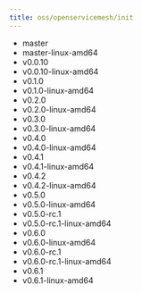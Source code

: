 ```yaml
---
title: oss/openservicemesh/init
---
```

- master
- master-linux-amd64
- v0.0.10
- v0.0.10-linux-amd64
- v0.1.0
- v0.1.0-linux-amd64
- v0.2.0
- v0.2.0-linux-amd64
- v0.3.0
- v0.3.0-linux-amd64
- v0.4.0
- v0.4.0-linux-amd64
- v0.4.1
- v0.4.1-linux-amd64
- v0.4.2
- v0.4.2-linux-amd64
- v0.5.0
- v0.5.0-linux-amd64
- v0.5.0-rc.1
- v0.5.0-rc.1-linux-amd64
- v0.6.0
- v0.6.0-linux-amd64
- v0.6.0-rc.1
- v0.6.0-rc.1-linux-amd64
- v0.6.1
- v0.6.1-linux-amd64
